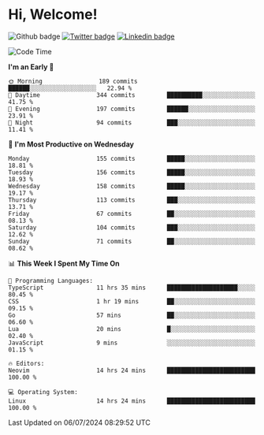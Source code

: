   # Hi, Welcome!
  ![Github badge](https://img.shields.io/github/followers/kraken-afk.svg?style=social&label=Follow&maxAge=2592000)
  [![Twitter badge](https://img.shields.io/badge/-Twitter-00acee?style=flat-square&logo=Twitter&logoColor=white)](https://twitter.com/trshppl)
  [![Linkedin badge](https://img.shields.io/badge/LinkedIn-0077B5?style=flat-square&logo=linkedin&logoColor=white)](https://www.linkedin.com/in/noveanrer)
<!--START_SECTION:waka-->
![Code Time](http://img.shields.io/badge/Code%20Time-249%20hrs%2026%20mins-blue)

**I'm an Early 🐤** 

```text
🌞 Morning                189 commits         ██████░░░░░░░░░░░░░░░░░░░   22.94 % 
🌆 Daytime                344 commits         ██████████░░░░░░░░░░░░░░░   41.75 % 
🌃 Evening                197 commits         ██████░░░░░░░░░░░░░░░░░░░   23.91 % 
🌙 Night                  94 commits          ███░░░░░░░░░░░░░░░░░░░░░░   11.41 % 
```
📅 **I'm Most Productive on Wednesday** 

```text
Monday                   155 commits         █████░░░░░░░░░░░░░░░░░░░░   18.81 % 
Tuesday                  156 commits         █████░░░░░░░░░░░░░░░░░░░░   18.93 % 
Wednesday                158 commits         █████░░░░░░░░░░░░░░░░░░░░   19.17 % 
Thursday                 113 commits         ███░░░░░░░░░░░░░░░░░░░░░░   13.71 % 
Friday                   67 commits          ██░░░░░░░░░░░░░░░░░░░░░░░   08.13 % 
Saturday                 104 commits         ███░░░░░░░░░░░░░░░░░░░░░░   12.62 % 
Sunday                   71 commits          ██░░░░░░░░░░░░░░░░░░░░░░░   08.62 % 
```


📊 **This Week I Spent My Time On** 

```text
💬 Programming Languages: 
TypeScript               11 hrs 35 mins      ████████████████████░░░░░   80.45 % 
CSS                      1 hr 19 mins        ██░░░░░░░░░░░░░░░░░░░░░░░   09.15 % 
Go                       57 mins             ██░░░░░░░░░░░░░░░░░░░░░░░   06.60 % 
Lua                      20 mins             █░░░░░░░░░░░░░░░░░░░░░░░░   02.40 % 
JavaScript               9 mins              ░░░░░░░░░░░░░░░░░░░░░░░░░   01.15 % 

🔥 Editors: 
Neovim                   14 hrs 24 mins      █████████████████████████   100.00 % 

💻 Operating System: 
Linux                    14 hrs 24 mins      █████████████████████████   100.00 % 
```


 Last Updated on 06/07/2024 08:29:52 UTC
<!--END_SECTION:waka-->